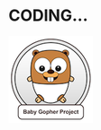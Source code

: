 # CODING...
[![baby-gopher](https://raw.githubusercontent.com/drnic/babygopher-site/gh-pages/images/babygopher-badge.png)](http://www.babygopher.org)
